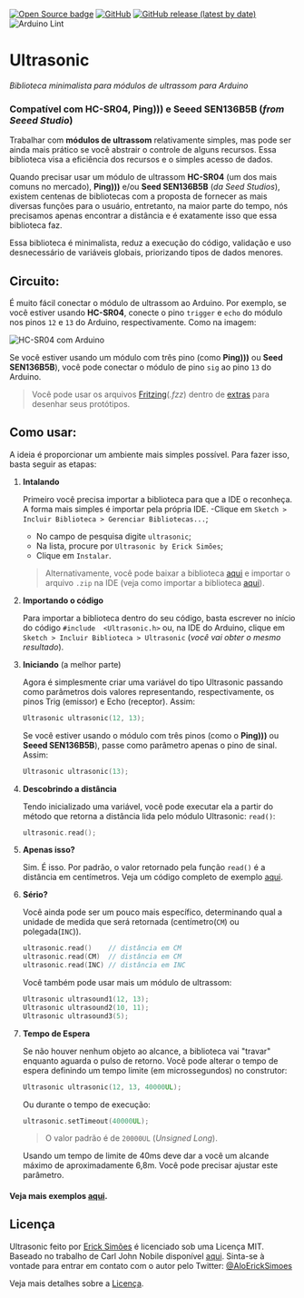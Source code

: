 [![Open Source badge](https://img.shields.io/badge/Open%20Source-❤-red.svg)](https://opensource.org/)
[![GitHub](https://img.shields.io/github/license/ErickSimoes/Ultrasonic)](https://github.com/ErickSimoes/Ultrasonic/blob/master/LICENSE)
[![GitHub release (latest by date)](https://img.shields.io/github/v/release/ErickSimoes/Ultrasonic)](https://github.com/ErickSimoes/Ultrasonic/releases/latest)
![Arduino Lint](https://github.com/ErickSimoes/Ultrasonic/workflows/Arduino%20Lint/badge.svg)

Ultrasonic
===========

_Biblioteca minimalista para módulos de ultrassom para Arduino_

### Compatível com **HC-SR04**, **Ping)))** e **Seeed SEN136B5B** (_from Seeed Studio_)

Trabalhar com  **módulos de ultrassom** relativamente simples, mas pode ser ainda mais prático se você abstrair o controle de alguns recursos. Essa biblioteca visa a eficiência dos recursos e o simples acesso de dados.

Quando precisar usar um módulo de ultrassom **HC-SR04** (um dos mais comuns no mercado), **Ping)))** e/ou **Seed SEN136B5B** (_da Seed Studios_), existem centenas de bibliotecas com a proposta de fornecer as mais diversas funções para o usuário, entretanto, na maior parte do tempo, nós precisamos apenas encontrar a distância e é exatamente isso que essa biblioteca faz.

Essa biblioteca é minimalista, reduz a execução do código, validação e uso desnecessário de variáveis globais, priorizando tipos de dados menores.

Circuito:
---------------
É muito fácil conectar o módulo de ultrassom ao Arduino. Por exemplo, se você estiver usando **HC-SR04**, conecte o pino `trigger` e `echo` do módulo nos pinos `12` e `13` do Arduino, respectivamente. Como na imagem:

![HC-SR04 com Arduino](extras/HC-SR04-with-Arduino.jpg?raw=true "HC-SR04 com Arduino")

Se você estiver usando um módulo com três pino (como **Ping)))** ou **Seed SEN136B5B**), você pode conectar o módulo de pino `sig` ao pino `13` do Arduino.

>Você pode usar os arquivos [Fritzing](http://fritzing.org/home/)(_.fzz_) dentro de [extras](https://github.com/ErickSimoes/Ultrasonic/tree/master/extras) para desenhar seus protótipos.

Como usar:
---------------
A ideia é proporcionar um ambiente mais simples possível. Para fazer isso, basta seguir as etapas:

1. **Intalando**

    Primeiro você precisa importar a biblioteca para que a IDE o reconheça. A forma mais simples é importar pela própria IDE. 
    -Clique em ```Sketch > Incluir Biblioteca > Gerenciar Bibliotecas...```;
    - No campo de pesquisa digite ```ultrasonic```;
    - Na lista, procure por ```Ultrasonic by Erick Simões```;
    - Clique em ```Instalar```.
    
    > Alternativamente, você pode baixar a biblioteca [aqui](https://github.com/ErickSimoes/Ultrasonic/archive/master.zip) e importar o arquivo ```.zip``` na IDE (veja como importar a biblioteca [aqui](https://www.arduino.cc/en/Guide/Libraries#toc4)).
    
2. **Importando o código**

    Para importar a biblioteca dentro do seu código, basta escrever no início do código ```#include  <Ultrasonic.h>``` ou, na IDE do Arduino, clique em ```Sketch > Incluir Biblioteca > Ultrasonic``` (_você vai obter o mesmo resultado_).
    
3. **Iniciando** (a melhor parte)

    Agora é simplesmente criar uma variável do tipo Ultrasonic passando como parâmetros dois valores representando, respectivamente, os pinos Trig (emissor) e Echo (receptor). Assim:
    ```c++
    Ultrasonic ultrasonic(12, 13);
    ```
    Se você estiver usando o módulo com três pinos (como o **Ping)))** ou **Seeed SEN136B5B**), passe como parâmetro apenas o pino de sinal. Assim:
    ```c++
    Ultrasonic ultrasonic(13);
    ```
4. **Descobrindo a distância**

    Tendo inicializado uma variável, você pode executar ela a partir do método que retorna a distância lida pelo módulo Ultrasonic: ```read()```:
    ```c++
    ultrasonic.read();
    ```
5. **Apenas isso?**

    Sim. É isso. Por padrão, o valor retornado pela função ```read()``` é a distância em centímetros. Veja um código completo de exemplo [aqui](/examples/UltrasonicSimple/UltrasonicSimple.ino).
    
6. **Sério?**

    Você ainda pode ser um pouco mais específico, determinando qual a unidade de medida que será retornada (centímetro(`CM`) ou polegada(`INC`)).
    ```c++
    ultrasonic.read()    // distância em CM
    ultrasonic.read(CM)  // distância em CM
    ultrasonic.read(INC) // distância em INC
    ```
    Você também pode usar mais um módulo de ultrassom:
    ```c++
    Ultrasonic ultrasound1(12, 13);
    Ultrasonic ultrasound2(10, 11);
    Ultrasonic ultrasound3(5);
    ```

7. **Tempo de Espera**

    Se não houver nenhum objeto ao alcance, a biblioteca vai "travar" enquanto aguarda o pulso de retorno. Você pode alterar o tempo de espera definindo um tempo limite (em microssegundos) no construtor:
    ```c++
    Ultrasonic ultrasonic(12, 13, 40000UL);
    ```
    Ou durante o tempo de execução:
    ```c++
    ultrasonic.setTimeout(40000UL);
    ```
    > O valor padrão é de `20000UL` (_Unsigned Long_).
    
    Usando um tempo de limite de 40ms deve dar a você um alcande máximo de aproximadamente 6,8m. Você pode precisar ajustar este parâmetro.

#### Veja mais exemplos [aqui](https://github.com/ErickSimoes/Ultrasonic/tree/master/examples).

Licença
----
Ultrasonic feito por [Erick Simões](http://ericksimoes.com.br/ "Erick Simões") é licenciado sob uma Licença MIT.
Baseado no trabalho de Carl John Nobile disponível [aqui](http://wiki.tetrasys-design.net/HCSR04Ultrasonic). 
Sinta-se à vontade para entrar em contato com o autor pelo Twitter: [@AloErickSimoes](https://twitter.com/AloErickSimoes) 

Veja mais detalhes sobre a [Licença](https://github.com/ErickSimoes/Ultrasonic/blob/master/LICENSE).
